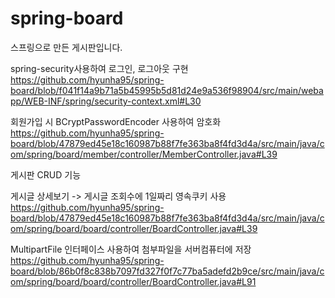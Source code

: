 # spring-board
스프링으로 만든 게시판입니다.

spring-security사용하여 로그인, 로그아웃 구현
https://github.com/hyunha95/spring-board/blob/f041f14a9b71a5b45995b5d81d24e9a536f98904/src/main/webapp/WEB-INF/spring/security-context.xml#L30

회원가입 시 BCryptPasswordEncoder 사용하여 암호화
https://github.com/hyunha95/spring-board/blob/47879ed45e18c160987b88f7fe363ba8f4fd3d4a/src/main/java/com/spring/board/member/controller/MemberController.java#L39

게시판 CRUD 기능

게시글 상세보기 -> 게시글 조회수에 1일짜리 영속쿠키 사용
https://github.com/hyunha95/spring-board/blob/47879ed45e18c160987b88f7fe363ba8f4fd3d4a/src/main/java/com/spring/board/board/controller/BoardController.java#L39

MultipartFile 인터페이스 사용하여 첨부파일을 서버컴퓨터에 저장
https://github.com/hyunha95/spring-board/blob/86b0f8c838b7097fd327f0f7c77ba5adefd2b9ce/src/main/java/com/spring/board/board/controller/BoardController.java#L91

